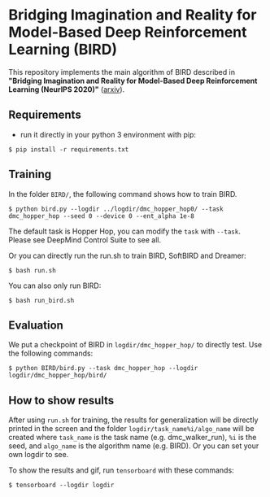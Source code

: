 # Bridging Imagination and Reality for Model-Based Deep Reinforcement Learning (BIRD)
This repository implements the main algorithm of BIRD described in **"Bridging Imagination and Reality for Model-Based Deep Reinforcement Learning (NeurIPS 2020)"** ([arxiv](https://arxiv.org/abs/2010.12142)).

## Requirements
- run it directly in your python 3 environment with pip:

``` 
$ pip install -r requirements.txt
```

## Training
In the folder `BIRD/`, the following command shows how to train BIRD.

```
$ python bird.py --logdir ../logdir/dmc_hopper_hop0/ --task dmc_hopper_hop --seed 0 --device 0 --ent_alpha 1e-8 
```

The default task is Hopper Hop, you can modify the `task` with `--task`. Please see DeepMind Control Suite to see all. 

Or you can directly run the run.sh to train BIRD, SoftBIRD and Dreamer:

```
$ bash run.sh
```

You can also only run BIRD:

```
$ bash run_bird.sh
```

## Evaluation
We put a checkpoint of BIRD in `logdir/dmc_hopper_hop/` to directly test. Use the following commands:

```
$ python BIRD/bird.py --task dmc_hopper_hop --logdir logdir/dmc_hopper_hop/bird/ 
```

## How to show results
After using `run.sh` for training, the results for generalization will be directly printed in the screen and the folder `logdir/task_name%i/algo_name` will be created where `task_name` is the task name (e.g. dmc_walker_run), `%i` is the seed, and `algo_name` is the algorithm name (e.g. BIRD). Or you can set your own logdir to see.

To show the results and gif, run `tensorboard` with these commands:

```
$ tensorboard --logdir logdir
```
